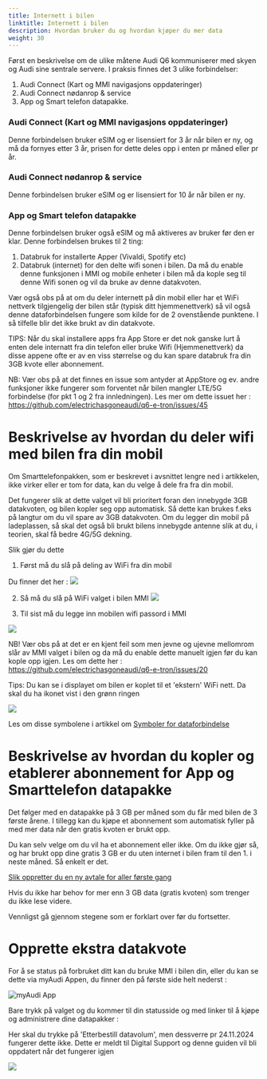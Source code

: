 ```yaml
---
title: Internett i bilen
linktitle: Internett i bilen
description: Hvordan bruker du og hvordan kjøper du mer data
weight: 30
---
```


Først en beskrivelse om de ulike måtene Audi Q6 kommuniserer med skyen og Audi sine sentrale servere. I praksis finnes det 3 ulike forbindelser:
1. Audi Connect (Kart og MMI navigasjons oppdateringer)
2. Audi Connect nødanrop & service
3. App og Smart telefon datapakke.

### Audi Connect (Kart og MMI navigasjons oppdateringer)
Denne forbindelsen bruker eSIM og er lisensiert for 3 år når bilen er ny, og må da fornyes etter 3 år, prisen for dette deles opp i enten pr måned eller pr år.

### Audi Connect nødanrop & service
Denne forbindelsen bruker eSIM og er lisensiert for 10 år når bilen er ny.

### App og Smart telefon datapakke
Denne forbindelsen bruker også eSIM og må aktiveres av bruker før den er klar. Denne forbindelsen brukes til 2 ting:
1. Databruk for installerte Apper (Vivaldi, Spotify etc)
2. Databruk (internet) for den delte wifi sonen i bilen. Da må du enable denne funksjonen i MMI og mobile enheter i bilen må da kople seg til denne Wifi sonen og vil da bruke av denne datakvoten.

Vær også obs på at om du deler internett på din mobil eller har et WiFi nettverk tilgjengelig der bilen står (typisk ditt hjemmenettverk) så vil også denne dataforbindelsen fungere som kilde for de 2 ovenstående punktene. I så tilfelle blir det ikke brukt av din datakvote.

TIPS: Når du skal installere apps fra App Store er det nok ganske lurt å enten dele internatt fra din telefon eller bruke Wifi (Hjemmenettverk) da disse appene ofte er av en viss størrelse og du kan spare databruk fra din 3GB kvote eller abonnement.

NB: Vær obs på at det finnes en issue som antyder at AppStore og ev. andre funksjoner ikke fungerer som forventet når bilen mangler LTE/5G forbindelse (for pkt 1 og 2 fra innledningen). Les mer om dette issuet her : https://github.com/electrichasgoneaudi/q6-e-tron/issues/45


# Beskrivelse av hvordan du deler wifi med bilen fra din mobil
Om Smarttelefonpakken, som er beskrevet i avsnittet lengre ned i artikkelen, ikke virker eller er tom for data, kan du velge å dele fra fra din mobil. 

Det fungerer slik at dette valget vil bli prioritert foran den innebygde 3GB datakvoten, og bilen kopler seg opp automatisk. Så dette kan brukes f.eks på langtur om du vil spare av 3GB datakvoten. Om du legger din mobil på ladeplassen, så skal det også bli brukt bilens innebygde antenne slik at du, i teorien, skal få bedre 4G/5G dekning. 

Slik gjør du dette

1. Først må du slå på deling av WiFi fra din mobil

Du finner det her :
![](image-8.png)

2. Så må du slå på WiFi valget i bilen MMI
![](image-9.png)

3. Til sist må du legge inn mobilen wifi passord i MMI

![](image-10.png)


NB! Vær obs på at det er en kjent feil som men jevne og ujevne mellomrom slår av MMI valget i bilen og da må du enable dette manuelt igjen før du kan kople opp igjen.
Les om dette her :  https://github.com/electrichasgoneaudi/q6-e-tron/issues/20

Tips: Du kan se i displayet om bilen er koplet til et 'ekstern' WiFi nett. Da skal du ha ikonet vist i den grønn ringen

![](image-uplink-symbols.png)

Les om disse symbolene i artikkel om [Symboler for dataforbindelse](../uplink-symbols/_index.nb.md)




# Beskrivelse av hvordan du kopler og etablerer abonnement for App og Smarttelefon datapakke

Det følger med en datapakke på 3 GB per måned som du får med bilen de 3 første årene. I tillegg kan du kjøpe et abonnement som automatisk fyller på med mer data når den gratis kvoten er brukt opp.

Du kan selv velge om du vil ha et abonnement eller ikke. Om du ikke gjør så, og har brukt opp dine gratis 3 GB er du uten internet i bilen fram til den 1. i neste måned. Så enkelt er det.



[Slik oppretter du en ny avtale for aller første gang](create-new)

Hvis du ikke har behov for mer enn 3 GB data (gratis kvoten) som trenger du ikke lese videre.

Vennligst gå gjennom stegene som er forklart over før du fortsetter.


# Opprette ekstra datakvote



For å se status på forbruket ditt kan du bruke MMI i bilen din, eller du kan se dette via myAudi Appen, du finner den på første side helt nederst :

![myAudi App](myaudi-app-1.png)

Bare trykk på valget og du kommer til din statusside og med linker til å kjøpe og administrere dine datapakker :


Her skal du trykke på 'Etterbestill datavolum', men dessverre pr 24.11.2024 fungerer dette ikke. Dette er meldt til Digital Support og denne guiden vil bli oppdatert når det fungerer igjen

![](image-7.png)



